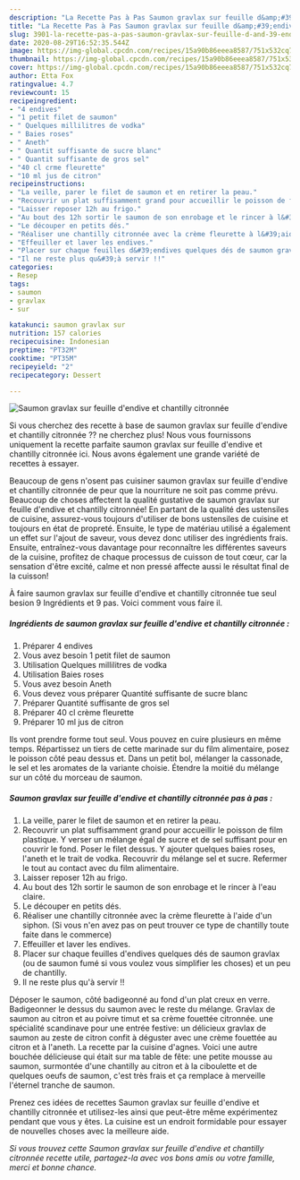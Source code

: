 ```yaml
---
description: "La Recette Pas à Pas Saumon gravlax sur feuille d&amp;#39;endive et chantilly citronnée"
title: "La Recette Pas à Pas Saumon gravlax sur feuille d&amp;#39;endive et chantilly citronnée"
slug: 3901-la-recette-pas-a-pas-saumon-gravlax-sur-feuille-d-and-39-endive-et-chantilly-citronnee
date: 2020-08-29T16:52:35.544Z
image: https://img-global.cpcdn.com/recipes/15a90b86eeea8587/751x532cq70/saumon-gravlax-sur-feuille-dendive-et-chantilly-citronnee-photo-principale-de-la-recette.jpg
thumbnail: https://img-global.cpcdn.com/recipes/15a90b86eeea8587/751x532cq70/saumon-gravlax-sur-feuille-dendive-et-chantilly-citronnee-photo-principale-de-la-recette.jpg
cover: https://img-global.cpcdn.com/recipes/15a90b86eeea8587/751x532cq70/saumon-gravlax-sur-feuille-dendive-et-chantilly-citronnee-photo-principale-de-la-recette.jpg
author: Etta Fox
ratingvalue: 4.7
reviewcount: 15
recipeingredient:
- "4 endives"
- "1 petit filet de saumon"
- " Quelques millilitres de vodka"
- " Baies roses"
- " Aneth"
- " Quantit suffisante de sucre blanc"
- " Quantit suffisante de gros sel"
- "40 cl crme fleurette"
- "10 ml jus de citron"
recipeinstructions:
- "La veille, parer le filet de saumon et en retirer la peau."
- "Recouvrir un plat suffisamment grand pour accueillir le poisson de film plastique. Y verser un mélange égal de sucre et de sel suffisant pour en couvrir le fond. Poser le filet dessus. Y ajouter quelques baies roses, l&#39;aneth et le trait de vodka. Recouvrir du mélange sel et sucre. Refermer le tout au contact avec du film alimentaire."
- "Laisser reposer 12h au frigo."
- "Au bout des 12h sortir le saumon de son enrobage et le rincer à l&#39;eau claire."
- "Le découper en petits dés."
- "Réaliser une chantilly citronnée avec la crème fleurette à l&#39;aide d&#39;un siphon. (Si vous n&#39;en avez pas on peut trouver ce type de chantilly toute faite dans le commerce)"
- "Effeuiller et laver les endives."
- "Placer sur chaque feuilles d&#39;endives quelques dés de saumon gravlax (ou de saumon fumé si vous voulez vous simplifier les choses) et un peu de chantilly."
- "Il ne reste plus qu&#39;à servir !!"
categories:
- Resep
tags:
- saumon
- gravlax
- sur

katakunci: saumon gravlax sur 
nutrition: 157 calories
recipecuisine: Indonesian
preptime: "PT32M"
cooktime: "PT35M"
recipeyield: "2"
recipecategory: Dessert

---
```



![Saumon gravlax sur feuille d&#39;endive et chantilly citronnée](https://img-global.cpcdn.com/recipes/15a90b86eeea8587/751x532cq70/saumon-gravlax-sur-feuille-dendive-et-chantilly-citronnee-photo-principale-de-la-recette.jpg)

Si vous cherchez des recette à base de saumon gravlax sur feuille d&#39;endive et chantilly citronnée ?? ne cherchez plus! Nous vous fournissons uniquement la recette parfaite saumon gravlax sur feuille d&#39;endive et chantilly citronnée ici. Nous avons également une grande variété de recettes à essayer.

Beaucoup de gens n'osent pas cuisiner saumon gravlax sur feuille d&#39;endive et chantilly citronnée de peur que la nourriture ne soit pas comme prévu. Beaucoup de choses affectent la qualité gustative de saumon gravlax sur feuille d&#39;endive et chantilly citronnée! En partant de la qualité des ustensiles de cuisine, assurez-vous toujours d'utiliser de bons ustensiles de cuisine et toujours en état de propreté. Ensuite, le type de matériau utilisé a également un effet sur l'ajout de saveur, vous devez donc utiliser des ingrédients frais. Ensuite, entraînez-vous davantage pour reconnaître les différentes saveurs de la cuisine, profitez de chaque processus de cuisson de tout cœur, car la sensation d'être excité, calme et non pressé affecte aussi le résultat final de la cuisson!

<!--inarticleads1-->

À faire saumon gravlax sur feuille d&#39;endive et chantilly citronnée tue seul besion 9 Ingrédients et 9 pas. Voici comment vous faire il.

##### Ingrédients de saumon gravlax sur feuille d&#39;endive et chantilly citronnée :

1. Préparer 4 endives
1. Vous avez besoin 1 petit filet de saumon
1. Utilisation  Quelques millilitres de vodka
1. Utilisation  Baies roses
1. Vous avez besoin  Aneth
1. Vous devez vous préparer  Quantité suffisante de sucre blanc
1. Préparer  Quantité suffisante de gros sel
1. Préparer 40 cl crème fleurette
1. Préparer 10 ml jus de citron


Ils vont prendre forme tout seul. Vous pouvez en cuire plusieurs en même temps. Répartissez un tiers de cette marinade sur du film alimentaire, posez le poisson côté peau dessus et. Dans un petit bol, mélanger la cassonade, le sel et les aromates de la variante choisie. Étendre la moitié du mélange sur un côté du morceau de saumon. 

<!--inarticleads2-->

##### Saumon gravlax sur feuille d&#39;endive et chantilly citronnée pas à pas :

1. La veille, parer le filet de saumon et en retirer la peau.
1. Recouvrir un plat suffisamment grand pour accueillir le poisson de film plastique. Y verser un mélange égal de sucre et de sel suffisant pour en couvrir le fond. Poser le filet dessus. Y ajouter quelques baies roses, l&#39;aneth et le trait de vodka. Recouvrir du mélange sel et sucre. Refermer le tout au contact avec du film alimentaire.
1. Laisser reposer 12h au frigo.
1. Au bout des 12h sortir le saumon de son enrobage et le rincer à l&#39;eau claire.
1. Le découper en petits dés.
1. Réaliser une chantilly citronnée avec la crème fleurette à l&#39;aide d&#39;un siphon. (Si vous n&#39;en avez pas on peut trouver ce type de chantilly toute faite dans le commerce)
1. Effeuiller et laver les endives.
1. Placer sur chaque feuilles d&#39;endives quelques dés de saumon gravlax (ou de saumon fumé si vous voulez vous simplifier les choses) et un peu de chantilly.
1. Il ne reste plus qu&#39;à servir !!


Déposer le saumon, côté badigeonné au fond d&#39;un plat creux en verre. Badigeonner le dessus du saumon avec le reste du mélange. Gravlax de saumon au citron et au poivre timut et sa crème fouettée citronnée. une spécialité scandinave pour une entrée festive: un délicieux gravlax de saumon au zeste de citron confit à déguster avec une crème fouettée au citron et à l&#39;aneth. La recette par la cuisine d&#39;agnes. Voici une autre bouchée délicieuse qui était sur ma table de fête: une petite mousse au saumon, surmontée d&#39;une chantilly au citron et à la ciboulette et de quelques oeufs de saumon, c&#39;est très frais et ça remplace à merveille l&#39;éternel tranche de saumon. 

<!--inarticleads1-->

<p>
Prenez ces idées de recettes Saumon gravlax sur feuille d&#39;endive et chantilly citronnée et utilisez-les ainsi que peut-être même expérimentez pendant que vous y êtes. La cuisine est un endroit formidable pour essayer de nouvelles choses avec la meilleure aide.
</p>

<p>
<i>Si vous trouvez cette Saumon gravlax sur feuille d&#39;endive et chantilly citronnée recette utile, partagez-la avec vos bons amis ou votre famille, merci et bonne chance.</i>
</p>

